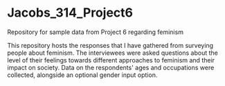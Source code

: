 # Jacobs_314_Project6
Repository for sample data from Project 6 regarding feminism

This repository hosts the responses that I have gathered from surveying people about feminism. The interviewees were asked
questions about the level of their feelings towards different approaches to feminism and their impact on society.
Data on the respondents' ages and occupations were collected, alongside an optional gender input option.
